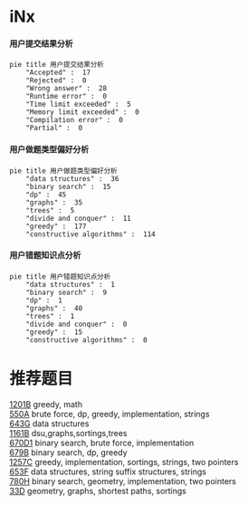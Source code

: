 # iNx

<!-- tabs:start -->



#### **用户提交结果分析**

```mermaid
pie title 用户提交结果分析
    "Accepted" :  17
    "Rejected" :  0
    "Wrong answer" :  28
    "Runtime error" :  0
    "Time limit exceeded" :  5
    "Memory limit exceeded" :  0
    "Compilation error" :  0
    "Partial" :  0
```

#### **用户做题类型偏好分析**

```mermaid
pie title 用户做题类型偏好分析
    "data structures" :  36
    "binary search" :  15
    "dp" :  45
    "graphs" :  35
    "trees" :  5
    "divide and conquer" :  11
    "greedy" :  177
    "constructive algorithms" :  114
```
#### **用户错题知识点分析**

```mermaid
pie title 用户错题知识点分析
    "data structures" :  1
    "binary search" :  9
    "dp" :  1
    "graphs" :  40
    "trees" :  1
    "divide and conquer" :  0
    "greedy" :  15
    "constructive algorithms" :  0
```



<!-- tabs:end -->
# 推荐题目
[1201B](https://codeforces.com/contest/1201/problem/B)		greedy,
                        math		  
[550A](https://codeforces.com/contest/550/problem/A)		brute force,
                        dp,
                        greedy,
                        implementation,
                        strings		  
[643G](https://codeforces.com/contest/643/problem/G)		data structures		  
[1161B](https://codeforces.com/contest/1161/problem/B)		dsu,graphs,sortings,trees		  
[670D1](https://codeforces.com/contest/670D/problem/1)		binary search,
                        brute force,
                        implementation		  
[679B](https://codeforces.com/contest/679/problem/B)		binary search,
                        dp,
                        greedy		  
[1257C](https://codeforces.com/contest/1257/problem/C)		greedy,
                        implementation,
                        sortings,
                        strings,
                        two pointers		  
[653F](https://codeforces.com/contest/653/problem/F)		data structures,
                        string suffix structures,
                        strings		  
[780H](https://codeforces.com/contest/780/problem/H)		binary search,
                        geometry,
                        implementation,
                        two pointers		  
[33D](https://codeforces.com/contest/33/problem/D)		geometry,
                        graphs,
                        shortest paths,
                        sortings		  
